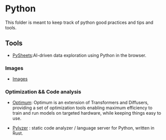 # Python

This folder is meant to keep track of python good practices and tips and tools.

## Tools

- [PySheets](https://pysheets.app/):AI-driven data exploration using Python
in the browser.

### Images

- [Images](Image/image.md)

### Optimization && Code analysis

- [Optimum](https://github.com/huggingface/optimum): Optimum is an extension
of Transformers and Diffusers, providing a set of optimization tools enabling
maximum efficiency to train and run models on targeted hardware, while keeping
things easy to use.

- [Pylyzer](https://github.com/mtshiba/pylyzer) : static code analyzer / language
server for Python, written in Rust.
